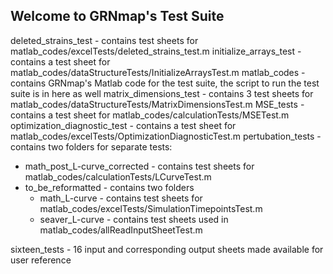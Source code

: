 ## Welcome to GRNmap's Test Suite

deleted_strains_test - contains test sheets for matlab_codes/excelTests/deleted_strains_test.m
initialize_arrays_test - contains a test sheet for matlab_codes/dataStructureTests/InitializeArraysTest.m
matlab_codes - contains GRNmap's Matlab code for the test suite, the script to run the test suite is in here as well
matrix_dimensions_test - contains 3 test sheets for matlab_codes/dataStructureTests/MatrixDimensionsTest.m
MSE_tests - contains a test sheet for matlab_codes/calculationTests/MSETest.m
optimization_diagnostic_test - contains a test sheet for matlab_codes/excelTests/OptimizationDiagnosticTest.m
pertubation_tests - contains two folders for separate tests:
 - math_post_L-curve_corrected - contains test sheets for matlab_codes/calculationTests/LCurveTest.m
 - to_be_reformatted - contains two folders
    - math_L-curve - contains test sheets for matlab_codes/excelTests/SimulationTimepointsTest.m
    - seaver_L-curve - contains test sheets used in matlab_codes/allReadInputSheetTest.m

sixteen_tests - 16 input and corresponding output sheets made available for user reference
